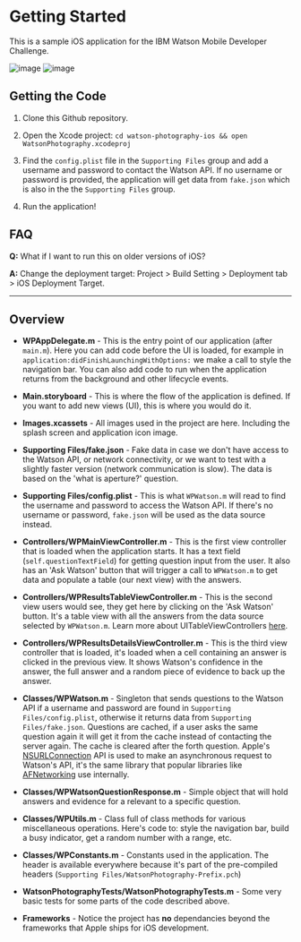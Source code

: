 Getting Started
======================

This is a sample iOS application for the IBM Watson Mobile Developer Challenge.

![image](https://raw.githubusercontent.com/IBMMobileCoC/watson-photography-ios/master/readme-assets/splash.png?token=532119__eyJzY29wZSI6IlJhd0Jsb2I6SUJNTW9iaWxlQ29DL3dhdHNvbi1waG90b2dyYXBoeS1pb3MvbWFzdGVyL3JlYWRtZS1hc3NldHMvc3BsYXNoLnBuZyIsImV4cGlyZXMiOjEzOTg2MjM1NzB9--9e21522c5838b8669900a1c8cbacd64ba4aae19f)
![image](https://raw.githubusercontent.com/IBMMobileCoC/watson-photography-ios/master/readme-assets/overview.gif?token=532119__eyJzY29wZSI6IlJhd0Jsb2I6SUJNTW9iaWxlQ29DL3dhdHNvbi1waG90b2dyYXBoeS1pb3MvbWFzdGVyL3JlYWRtZS1hc3NldHMvb3ZlcnZpZXcuZ2lmIiwiZXhwaXJlcyI6MTM5ODYxNjUxNH0%3D--33e7306bb983c820c190c140e304f87be1ef4c5c)

## Getting the Code

1. Clone this Github repository.

2. Open the Xcode project: `cd watson-photography-ios && open WatsonPhotography.xcodeproj`

3. Find the `config.plist` file in the `Supporting Files` group and add a username and password to contact the Watson API. If no username or password is provided, the application will get data from `fake.json` which is also in the the `Supporting Files` group.

4. Run the application!

## FAQ

**Q:** What if I want to run this on older versions of iOS?

**A:** Change the deployment target: Project > Build Setting > Deployment tab > iOS Deployment Target.

-----

## Overview

* **WPAppDelegate.m** - This is the entry point of our application (after `main.m`). Here you can add code before the UI is loaded, for example in  `application:didFinishLaunchingWithOptions:` we make a call to style the navigation bar. You can also add code to run when the application returns from the background and other lifecycle events.

* **Main.storyboard** - This is where the flow of the application is defined. If you want to add new views (UI), this is where you would do it.

* **Images.xcassets** - All images used in the project are here. Including the splash screen and application icon image.

* **Supporting Files/fake.json** - Fake data in case we don't have access to the Watson API, or network connectivity, or we want to test with a slightly faster version (network communication is slow). The data is based on the 'what is aperture?' question.

* **Supporting Files/config.plist** - This is what `WPWatson.m` will read to find the username and password to access the Watson API. If there's no username or password, `fake.json` will be used as the data source instead.

* **Controllers/WPMainViewController.m** - This is the first view controller that is loaded when the application starts. It has a text field (`self.questionTextField`) for getting question input from the user. It also has an 'Ask Watson' button that will trigger a call to `WPWatson.m` to get data and populate a table (our next view) with the answers.

* **Controllers/WPResultsTableViewController.m** - This is the second view users would see, they get here by clicking on the 'Ask Watson' button. It's a table view with all the answers from the data source selected by `WPWatson.m`. Learn more about UITableViewControllers [here](http://blog.teamtreehouse.com/introduction-to-the-ios-uitableviewcontroller).

* **Controllers/WPResultsDetailsViewController.m** - This is the third view controller that is loaded, it's loaded when a cell containing an answer is clicked in the previous view. It shows Watson's confidence in the answer, the full answer and a random piece of evidence to back up the answer.

* **Classes/WPWatson.m** - Singleton that sends questions to the Watson API if a username and password are found in `Supporting Files/config.plist`, otherwise it returns data from `Supporting Files/fake.json`. Questions are cached, if a user asks the same question again it will get it from the cache instead of contacting the server again. The cache is cleared after the forth question. Apple's [NSURLConnection](https://developer.apple.com/library/ios/documentation/cocoa/reference/foundation/classes/NSURLConnection_Class/Reference/Reference.html) API is used to make an asynchronous request to Watson's API, it's the same library that popular libraries like [AFNetworking](https://github.com/AFNetworking/AFNetworking) use internally.

* **Classes/WPWatsonQuestionResponse.m** - Simple object that will hold answers and evidence for a relevant to a specific question.

* **Classes/WPUtils.m** - Class full of class methods for various miscellaneous operations. Here's code to: style the navigation bar, build a busy indicator, get a random number with a range, etc.

* **Classes/WPConstants.m** - Constants used in the application. The header is available everywhere because it's part of the pre-compiled headers (`Supporting Files/WatsonPhotography-Prefix.pch`)

* **WatsonPhotographyTests/WatsonPhotographyTests.m** - Some very basic tests for some parts of the code described above.

* **Frameworks** - Notice the project has **no** dependancies beyond the frameworks that Apple ships for iOS development.



